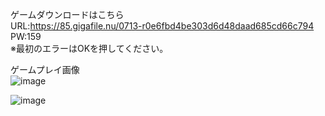 ゲームダウンロードはこちら<br>
URL:https://85.gigafile.nu/0713-r0e6fbd4be303d6d48daad685cd66c794<br>
PW:159<br>
※最初のエラーはOKを押してください。<br>

ゲームプレイ画像<br>
![image](https://github.com/soradaza/dungeongame/assets/86532100/5c42a563-48b8-49cb-8dc9-9c17934a0038)

![image](https://github.com/soradaza/dungeongame/assets/86532100/2ac68929-669a-41e8-93f1-9ffd3a50729d)

